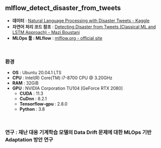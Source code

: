 ## mlflow_detect_disaster_from_tweets

- **데이터** : [Natural Language Processing with Disaster Tweets - Kaggle](https://www.kaggle.com/competitions/nlp-getting-started/data)
- **자연어 처리 코드 참조** : [Detecting Disaster from Tweets (Classical ML and LSTM Approach) - Mazi Boustani](https://towardsdatascience.com/detecting-disaster-from-tweets-classical-ml-and-lstm-approach-4566871af5f7)
- **MLOps 툴 : MLflow** : [mlflow.org - official site](https://mlflow.org/) 

<br>

### 환경

- **OS** : Ubuntu 20.04.1 LTS
- **CPU** : Intel(R) Core(TM) i7-8700 CPU @ 3.20GHz
- **RAM** : 32GiB
- **GPU** : NVIDIA Corporation TU104 [GeForce RTX 2080]
  - **CUDA** : 11.3
  - **CuDnn** : 8.2.1
  - **Tensorflow-gpu** : 2.8.0
  - **Python** : 3.8


<br>

### 연구 : 재난 대응 기계학습 모델의 Data Drift 문제에 대한 MLOps 기반 Adaptation 방안 연구




